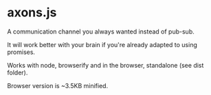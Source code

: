axons.js
========

A communication channel you always wanted instead of pub-sub.

It will work better with your brain if you're already adapted to using promises.

Works with node, browserify and in the browser, standalone (see dist folder).

Browser version is ~3.5KB minified. 
